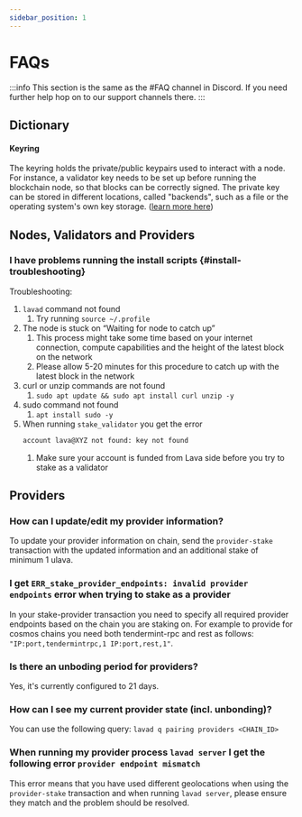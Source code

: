 ```yaml
---
sidebar_position: 1
---
```


# FAQs

:::info
This section is the same as the #FAQ channel in Discord. If you need further help hop on to our support channels there.
:::


## Dictionary

#### Keyring
The keyring holds the private/public keypairs used to interact with a node. For instance, a validator key needs to be set up before running the blockchain node, so that blocks can be correctly signed. The private key can be stored in different locations, called "backends", such as a file or the operating system's own key storage. ([learn more here](https://docs.cosmos.network/main/run-node/keyring.html))


## Nodes, Validators and Providers
### I have problems running the install scripts {#install-troubleshooting}

Troubleshooting:

1. `lavad` command not found
    1. Try running `source ~/.profile`
2. The node is stuck on “Waiting for node to catch up”
    1. This process might take some time based on your internet connection, compute capabilities and the height of the latest block on the network
    2. Please allow 5-20 minutes for this procedure to catch up with the latest block in the network
3. curl or unzip commands are not found
    1. `sudo apt update && sudo apt install curl unzip -y`
4. sudo command not found
    1. `apt install sudo -y`
5. When running `stake_validator` you get the error
    ```bash
    account lava@XYZ not found: key not found
    ```
    1. Make sure your account is funded from Lava side before you try to stake as a validator

## Providers
### How can I update/edit my provider information?
To update your provider information on chain, send the `provider-stake` transaction with the updated information and an additional stake of minimum 1 ulava.

### I get `ERR_stake_provider_endpoints: invalid provider endpoints` error when trying to stake as a provider
In your stake-provider transaction you need to specify all required provider endpoints based on the chain you are staking on. For example to provide for cosmos chains you need both tendermint-rpc and rest as follows: `"IP:port,tendermintrpc,1 IP:port,rest,1"`.

### Is there an unboding period for providers?
Yes, it's currently configured to 21 days.

### How can I see my current provider state (incl. unbonding)?
You can use the following query: `lavad q pairing providers <CHAIN_ID>`

### When running my provider process `lavad server` I get the following error `provider endpoint mismatch`
This error means that you have used different geolocations when using  the `provider-stake` transaction and when running `lavad server`, please ensure they match and the problem should be resolved.
